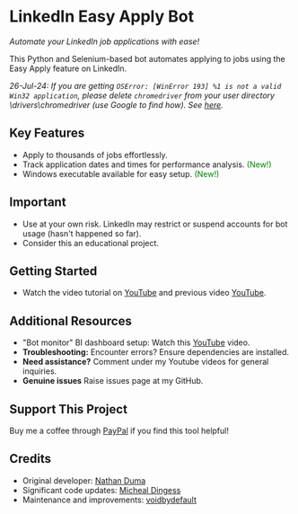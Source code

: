 # LinkedIn Easy Apply Bot

_Automate your LinkedIn job applications with ease!_

This Python and Selenium-based bot automates applying to jobs using the Easy Apply feature on LinkedIn.

_26-Jul-24: If you are getting `OSError: [WinError 193] %1 is not a valid Win32 application`, 
please delete `chromedriver` from your user directory \drivers\chromedriver (use Google to find how). See 
[here](https://github.com/voidbydefault/EasyApplyBot/issues/64#issuecomment-2253114234)._

## Key Features

- Apply to thousands of jobs effortlessly.
- Track application dates and times for performance analysis. <span style="color:green">(New!)</span>
- Windows executable available for easy setup. <span style="color:green">(New!)</span>

## Important

- Use at your own risk. LinkedIn may restrict or suspend accounts for bot usage (hasn't happened so far).
- Consider this an educational project.

## Getting Started

- Watch the video tutorial
  on [YouTube](https://youtu.be/oQEAcAur4Vk) and previous video [YouTube](https://youtu.be/IXflenwJzhQ).

## Additional Resources

- "Bot monitor" BI dashboard setup: Watch this [YouTube](https://youtu.be/4LH8WTrMCxw) video.
- **Troubleshooting:** Encounter errors? Ensure dependencies are installed.
- **Need assistance?** Comment under my Youtube videos for general inquiries.
- **Genuine issues** Raise issues page at my GitHub.

## Support This Project

Buy me a coffee through [PayPal](https://paypal.me/voidbydefault) if you find this tool helpful!

## Credits

- Original developer: [Nathan Duma](https://github.com/NathanDuma)
- Significant code updates: [Micheal Dingess](https://github.com/madingess/)
- Maintenance and improvements: [voidbydefault](https://github.com/voidbydefault)
